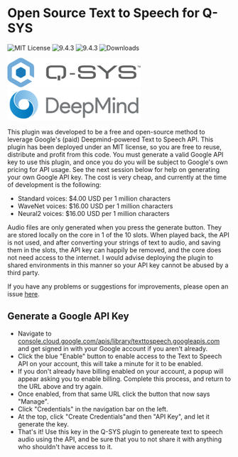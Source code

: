 # Open Source Text to Speech for Q-SYS

![MIT License](https://img.shields.io/badge/license-MIT-green)&nbsp;![9.4.3](https://img.shields.io/badge/tested%20on-9.4.3-blue)&nbsp;![9.4.3](https://img.shields.io/badge/tested%20on-9.6.0-blue)&nbsp;![Downloads](https://img.shields.io/github/downloads/jasonkrasavage/q-sys-text-to-speech/total.svg)

<img src="/q-sys_logo_transparent_bg.png" width="300px">&nbsp;&nbsp;&nbsp;&nbsp;&nbsp;&nbsp;&nbsp;&nbsp;&nbsp;&nbsp;&nbsp;&nbsp;<img src="/deepmind_transparent_bg.png" width="300px">


This plugin was developed to be a free and open-source method to leverage Google's (paid) Deepmind-powered Text to Speech API. This plugin has been deployed under an MIT license, so you are free to reuse, distribute and profit from this code. You must generate a valid Google API key to use this plugin, and once you do you will be subject to Google's own pricing for API usage. See the next session below for help on generating your own Google API key. The cost is very cheap, and currently at the time of development is the following:

* Standard voices: $4.00 USD per 1 million characters
* WaveNet voices: $16.00 USD per 1 million characters
* Neural2 voices: $16.00 USD per 1 million characters
      
Audio files are only generated when you press the generate button. They are stored locally on the core in 1 of the 10 slots. When played back, the API is not used, and after converting your strings of text to audio, and saving them in the slots, the API key can happily be removed, and the core does not need access to the internet. I would advise deploying the plugin to shared environments in this manner so your API key cannot be abused by a third party. 

If you have any problems or suggestions for improvements, please open an issue [here](https://github.com/jasonkrasavage/q-sys-text-to-speech/issues).

## Generate a Google API Key

* Navigate to [console.cloud.google.com/apis/library/texttospeech.googleapis.com](https://console.cloud.google.com/apis/library/texttospeech.googleapis.com) and get signed in with your Google account if you aren't already.
* Click the blue "Enable" button to enable access to the Text to Speech API on your account, this will take a minute for it to be enabled.
* If you don't already have billing enabled on your account, a popup will appear asking you to enable billing. Complete this process, and return to the URL above and try again.
* Once enabled, from that same URL click the button that now says "Manage".
* Click "Credentials" in the navigation bar on the left.
* At the top, click "Create Credentials"and then "API Key", and let it generate the key.
* That's it! Use this key in the Q-SYS plugin to genereate text to speech audio using the API, and be sure that you to not share it with anything who shouldn't have access to it.

